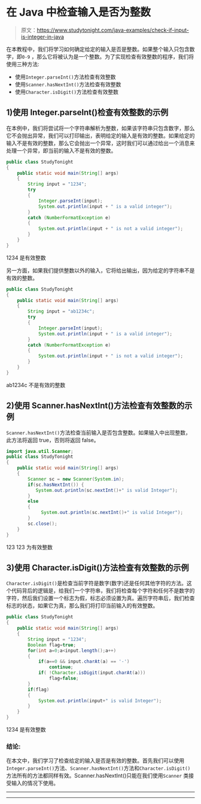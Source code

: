 # 在 Java 中检查输入是否为整数

> 原文：<https://www.studytonight.com/java-examples/check-if-input-is-integer-in-java>

在本教程中，我们将学习如何确定给定的输入是否是整数。如果整个输入只包含数字，即`0-9` ，那么它将被认为是一个整数。为了实现检查有效整数的程序，我们将使用三种方法:

*   使用`Integer.parseInt()`方法检查有效整数
*   使用`Scanner.hasNextInt()`方法检查有效整数
*   使用`Character.isDigit()`方法检查有效整数

## 1)使用 Integer.parseInt()检查有效整数的示例

在本例中，我们将尝试将一个字符串解析为整数，如果该字符串只包含数字，那么它不会抛出异常，我们可以打印输出，表明给定的输入是有效的整数。如果给定的输入不是有效的整数，那么它会抛出一个异常，这时我们可以通过给出一个消息来处理一个异常，即当前的输入不是有效的整数。

```java
public class StudyTonight 
{ 
	public static void main(String[] args)   
	{ 
		String input = "1234";           
		try 
		{ 
			Integer.parseInt(input); 
			System.out.println(input + " is a valid integer"); 
		}  
		catch (NumberFormatException e)  
		{ 
			System.out.println(input + " is not a valid integer"); 
		} 
	} 
} 
```

1234 是有效整数

另一方面，如果我们提供整数以外的输入，它将给出输出，因为给定的字符串不是有效的整数。

```java
public class StudyTonight 
{ 
	public static void main(String[] args)   
	{ 
		String input = "ab1234c";           
		try 
		{ 
			Integer.parseInt(input); 
			System.out.println(input + " is a valid integer"); 
		}  
		catch (NumberFormatException e)  
		{ 
			System.out.println(input + " is not a valid integer"); 
		} 
	} 
} 
```

ab1234c 不是有效的整数

## 2)使用 Scanner.hasNextInt()方法检查有效整数的示例

`Scanner.hasNextInt()`方法检查当前输入是否包含整数。如果输入中出现整数，此方法将返回 true，否则将返回 false。

```java
import java.util.Scanner;
public class StudyTonight 
{ 
	public static void main(String[] args)   
	{ 
		Scanner sc = new Scanner(System.in);   
		if(sc.hasNextInt()) {
		   System.out.println(sc.nextInt()+" is valid Integer");
		}
		else
		{
			 System.out.println(sc.nextInt()+" is valid Integer");
		}
		sc.close();
	} 
}
```

123
123 为有效整数

## 3)使用 Character.isDigit()方法检查有效整数的示例

`Character.isDigit()`是检查当前字符是数字(数字)还是任何其他字符的方法。这个代码背后的逻辑是，给我们一个字符串，我们将检查每个字符和任何不是数字的字符，然后我们设置一个标志为假，标志必须设置为真。遍历字符串后，我们检查标志的状态，如果它为真，那么我们将打印当前输入的有效整数。

```java
public class StudyTonight 
{ 
	public static void main(String[] args)   
	{ 
		String input = "1234";           
		Boolean flag=true;
		for(int a=0;a<input.length();a++)
		{
			if(a==0 && input.charAt(a) == '-')
				continue;
			if( !Character.isDigit(input.charAt(a)))
				flag=false;          	   
		}
		if(flag)
		{
			System.out.println(input+" is valid Integer");
		}
	} 
} 
```

1234 是有效整数

### 结论:

在本文中，我们学习了检查给定的输入是否是有效的整数。首先我们可以使用`Integer.parseInt()`方法、`Scanner.hasNextInt()`方法和`Character.isDigit()`方法所有的方法都同样有效。Scanner.hasNextInt()只能在我们使用`Scanner` 类接受输入的情况下使用。

* * *

* * *